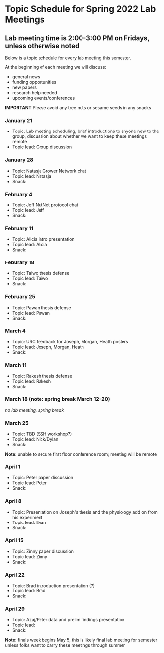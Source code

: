 # Topic Schedule for Spring 2022 Lab Meetings
## Lab meeting time is 2:00-3:00 PM on Fridays, unless otherwise noted
Below is a topic schedule for every lab meeting this semester.

At the beginning of each meeting we will discuss:
- general news
- funding opportunities
- new papers
- research help needed
- upcoming events/conferences

**IMPORTANT**
Please avoid any tree nuts or sesame seeds in any snacks

### January 21

- Topic: Lab meeting scheduling, brief introductions to anyone new to the group, discussion about whether we want to keep these meetings remote
- Topic lead: Group discussion

### January 28

- Topic: Natasja Grower Network chat
- Topic lead: Natasja
- Snack:

### February 4

- Topic: Jeff NutNet protocol chat
- Topic lead: Jeff
- Snack:

### February 11

- Topic: Alicia intro presentation
- Topic lead: Alicia
- Snack:

### Feburary 18

- Topic: Taiwo thesis defense
- Topic lead: Taiwo
- Snack:

### February 25

- Topic: Pawan thesis defense
- Topic lead: Pawan
- Snack:

### March 4

- Topic: URC feedback for Joseph, Morgan, Heath posters
- Topic lead: Joseph, Morgan, Heath
- Snack:

### March 11

- Topic: Rakesh thesis defense
- Topic lead: Rakesh
- Snack:

### March 18 (note: spring break March 12-20)
*no lab meeting, spring break*

### March 25

- Topic: TBD (SSH workshop?)
- Topic lead: Nick/Dylan
- Snack:

**Note**: unable to secure first floor conference room; meeting will be remote

### April 1

- Topic: Peter paper discussion
- Topic lead: Peter
- Snack:

### April 8

- Topic: Presentation on Joseph's thesis and the physiology add on from his experiment
- Topic lead: Evan
- Snack:

### April 15
- Topic: Zinny paper discussion
- Topic lead: Zinny
- Snack:

### April 22
- Topic: Brad introduction presentation (?)
- Topic lead: Brad
- Snack:

### April 29
- Topic: Azaj/Peter data and prelim findings presentation
- Topic lead:
- Snack:

**Note**: finals week begins May 5, this is likely final lab meeting for semester unless folks want to carry these meetings through summer
